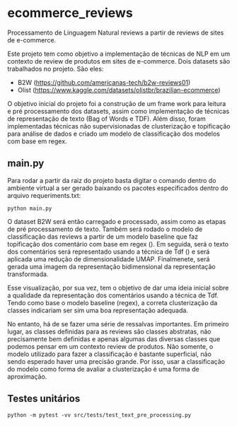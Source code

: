 # ecommerce_reviews
Processamento de Linguagem Natural reviews a partir de reviews de sites de e-commerce.

Este projeto tem como objetivo a implementação de técnicas de NLP em um contexto de review de produtos em sites de e-commerce. Dois datasets são trabalhados no projeto. São eles:

- B2W (https://github.com/americanas-tech/b2w-reviews01)
- Olist (https://www.kaggle.com/datasets/olistbr/brazilian-ecommerce)

O objetivo inicial do projeto foi a construção de um frame work para leitura e pré processamento dos datasets, assim como implementação de técnicas de representação de texto (Bag of Words e TDF). Além disso, foram implementadas técnicas não supervisionadas de clusterização e topificação para análise de dados e criado um modelo de classificação dos modelos com base em regex.


## main.py

Para rodar a partir da raiz do projeto basta digitar o comando dentro do ambiente virtual a ser gerado baixando os pacotes especificados dentro do arquivo requeriments.txt: 

```
python main.py
```

O dataset B2W será então carregado e processado, assim como as etapas de pré processamento de texto. Também será rodado o modelo de classificação das reviews a partir de um modelo baseline que faz topificação dos comentário com base em regex (). Em seguida, será o texto dos comentários será representado usando a técnica de Tdf () e será aplicada uma redução de dimensionalidade UMAP. Finalmenete, será gerada uma imagem da representação bidimensional da representação transformada.

Esse visualização, por sua vez, tem o objetivo de dar uma ideia inicial sobre a qualidade da representação dos comentários usando a técnica de Tdf. Tendo como base o modelo baseline (regex), a correta clusterização da classes indicariam ser sim uma boa representação adequada.

No entanto, há de se fazer uma série de ressalvas importantes. Em primeiro lugar, as classes definidas para as reviews são classes abstratas, não precisamente bem definidas e apenas algumas das diversas classes que podemos pensar em um contexto review de produtos. Não somente, o modelo utilizado para fazer a classificação é bastante superficial, não sendo esperado haver uma precisão grande. Por isso, usar a classificação do modelo como forma de avaliar a clusterização é uma forma de aproximação.


## Testes unitários



```
python -m pytest -vv src/tests/test_text_pre_processing.py
```